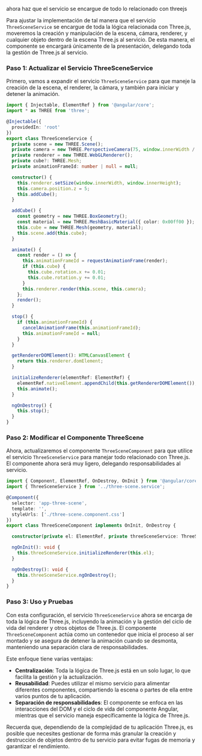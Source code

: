 ahora haz que el servicio se encargue de todo lo relacionado con threejs

Para ajustar la implementación de tal manera que el servicio `ThreeSceneService` se encargue de toda la lógica relacionada con Three.js, moveremos la creación y manipulación de la escena, cámara, renderer, y cualquier objeto dentro de la escena Three.js al servicio. De esta manera, el componente se encargará únicamente de la presentación, delegando toda la gestión de Three.js al servicio.

### Paso 1: Actualizar el Servicio ThreeSceneService

Primero, vamos a expandir el servicio `ThreeSceneService` para que maneje la creación de la escena, el renderer, la cámara, y también para iniciar y detener la animación.

```typescript
import { Injectable, ElementRef } from '@angular/core';
import * as THREE from 'three';

@Injectable({
  providedIn: 'root'
})
export class ThreeSceneService {
  private scene = new THREE.Scene();
  private camera = new THREE.PerspectiveCamera(75, window.innerWidth / window.innerHeight, 0.1, 1000);
  private renderer = new THREE.WebGLRenderer();
  private cube?: THREE.Mesh;
  private animationFrameId: number | null = null;

  constructor() {
    this.renderer.setSize(window.innerWidth, window.innerHeight);
    this.camera.position.z = 5;
    this.addCube();
  }

  addCube() {
    const geometry = new THREE.BoxGeometry();
    const material = new THREE.MeshBasicMaterial({ color: 0x00ff00 });
    this.cube = new THREE.Mesh(geometry, material);
    this.scene.add(this.cube);
  }

  animate() {
    const render = () => {
      this.animationFrameId = requestAnimationFrame(render);
      if (this.cube) {
        this.cube.rotation.x += 0.01;
        this.cube.rotation.y += 0.01;
      }
      this.renderer.render(this.scene, this.camera);
    };
    render();
  }

  stop() {
    if (this.animationFrameId) {
      cancelAnimationFrame(this.animationFrameId);
      this.animationFrameId = null;
    }
  }

  getRendererDOMElement(): HTMLCanvasElement {
    return this.renderer.domElement;
  }

  initializeRenderer(elementRef: ElementRef) {
    elementRef.nativeElement.appendChild(this.getRendererDOMElement());
    this.animate();
  }

  ngOnDestroy() {
    this.stop();
  }
}
```

### Paso 2: Modificar el Componente ThreeScene

Ahora, actualizaremos el componente `ThreeSceneComponent` para que utilice el servicio `ThreeSceneService` para manejar todo relacionado con Three.js. El componente ahora será muy ligero, delegando responsabilidades al servicio.

```typescript
import { Component, ElementRef, OnDestroy, OnInit } from '@angular/core';
import { ThreeSceneService } from '../three-scene.service';

@Component({
  selector: 'app-three-scene',
  template: '',
  styleUrls: ['./three-scene.component.css']
})
export class ThreeSceneComponent implements OnInit, OnDestroy {

  constructor(private el: ElementRef, private threeSceneService: ThreeSceneService) {}

  ngOnInit(): void {
    this.threeSceneService.initializeRenderer(this.el);
  }

  ngOnDestroy(): void {
    this.threeSceneService.ngOnDestroy();
  }
}
```

### Paso 3: Uso y Pruebas

Con esta configuración, el servicio `ThreeSceneService` ahora se encarga de toda la lógica de Three.js, incluyendo la animación y la gestión del ciclo de vida del renderer y otros objetos de Three.js. El componente `ThreeSceneComponent` actúa como un contenedor que inicia el proceso al ser montado y se asegura de detener la animación cuando se desmonta, manteniendo una separación clara de responsabilidades.

Este enfoque tiene varias ventajas:

- **Centralización**: Toda la lógica de Three.js está en un solo lugar, lo que facilita la gestión y la actualización.
- **Reusabilidad**: Puedes utilizar el mismo servicio para alimentar diferentes componentes, compartiendo la escena o partes de ella entre varios puntos de tu aplicación.
- **Separación de responsabilidades**: El componente se enfoca en las interacciones del DOM y el ciclo de vida del componente Angular, mientras que el servicio maneja específicamente la lógica de Three.js.

Recuerda que, dependiendo de la complejidad de tu aplicación Three.js, es posible que necesites gestionar de forma más granular la creación y destrucción de objetos dentro de tu servicio para evitar fugas de memoria y garantizar el rendimiento.